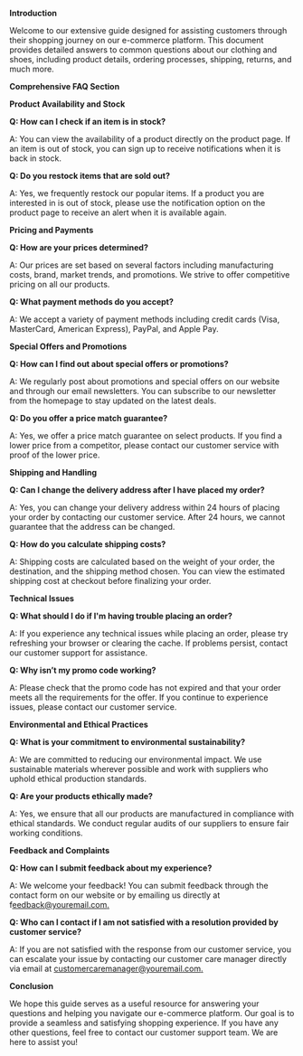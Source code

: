 ﻿**Introduction**

Welcome to our extensive guide designed for assisting customers through their shopping journey on our e-commerce platform. This document provides detailed answers to common questions about our clothing and shoes, including product details, ordering processes, shipping, returns, and much more.

**Comprehensive FAQ Section**

**Product Availability and Stock**

**Q: How can I check if an item is in stock?** 

A: You can view the availability of a product directly on the product page. If an item is out of stock, you can sign up to receive notifications when it is back in stock.

**Q: Do you restock items that are sold out?** 

A: Yes, we frequently restock our popular items. If a product you are interested in is out of stock, please use the notification option on the product page to receive an alert when it is available again. 

**Pricing and Payments**

**Q: How are your prices determined?** 

A: Our prices are set based on several factors including manufacturing costs, brand, market trends, and promotions. We strive to offer competitive pricing on all our products.

**Q: What payment methods do you accept?**

A: We accept a variety of payment methods including credit cards (Visa, MasterCard, American Express), PayPal, and Apple Pay. 

**Special Offers and Promotions**

**Q: How can I find out about special offers or promotions?**

A: We regularly post about promotions and special offers on our website and through our email newsletters. You can subscribe to our newsletter from the homepage to stay updated on the latest deals.

**Q: Do you offer a price match guarantee?** 

A: Yes, we offer a price match guarantee on select products. If you find a lower price from a competitor, please contact our customer service with proof of the lower price.

**Shipping and Handling**

**Q: Can I change the delivery address after I have placed my order?**

A: Yes, you can change your delivery address within 24 hours of placing your order by contacting our customer service. After 24 hours, we cannot guarantee that the address can be changed. 

**Q: How do you calculate shipping costs?**

A: Shipping costs are calculated based on the weight of your order, the destination, and the shipping method chosen. You can view the estimated shipping cost at checkout before finalizing your order. 

**Technical Issues**

**Q: What should I do if I'm having trouble placing an order?** 

A: If you experience any technical issues while placing an order, please try refreshing your browser or clearing the cache. If problems persist, contact our customer support for assistance. 

**Q: Why isn’t my promo code working?** 

A: Please check that the promo code has not expired and that your order meets all the requirements for the offer. If you continue to experience issues, please contact our customer service. 

**Environmental and Ethical Practices**

**Q: What is your commitment to environmental sustainability?**

A: We are committed to reducing our environmental impact. We use sustainable materials wherever possible and work with suppliers who uphold ethical production standards.

**Q: Are your products ethically made?** 

A: Yes, we ensure that all our products are manufactured in compliance with ethical standards. We conduct regular audits of our suppliers to ensure fair working conditions.

**Feedback and Complaints**

**Q: How can I submit feedback about my experience?**

A: We welcome your feedback! You can submit feedback through the contact form on our website or by emailing us directly at f[eedback@youremail.com. ](mailto:feedback@youremail.com)

**Q: Who can I contact if I am not satisfied with a resolution provided by customer service?** 

A: If you are not satisfied with the response from our customer service, you can escalate your issue by contacting our customer care manager directly via email at [customercaremanager@youremail.com. ](mailto:customercaremanager@youremail.com)

**Conclusion**

We hope this guide serves as a useful resource for answering your questions and helping you navigate our e-commerce platform. Our goal is to provide a seamless and satisfying shopping experience. If you have any other questions, feel free to contact our customer support team. We are here to assist you!
